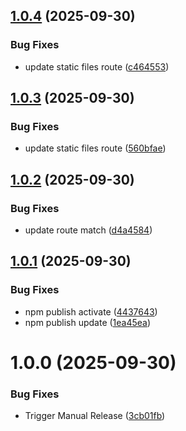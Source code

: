 ## [1.0.4](https://github.com/easingthemes/mocker/compare/v1.0.3...v1.0.4) (2025-09-30)


### Bug Fixes

* update static files route ([c464553](https://github.com/easingthemes/mocker/commit/c46455384cc8926a94b6f62fec22b65f980b8209))

## [1.0.3](https://github.com/easingthemes/mocker/compare/v1.0.2...v1.0.3) (2025-09-30)


### Bug Fixes

* update static files route ([560bfae](https://github.com/easingthemes/mocker/commit/560bfae2269f9c930a7a2610651d261c1f1e9992))

## [1.0.2](https://github.com/easingthemes/mocker/compare/v1.0.1...v1.0.2) (2025-09-30)


### Bug Fixes

* update route match ([d4a4584](https://github.com/easingthemes/mocker/commit/d4a45848229a96e6850b4fec8c3f42a721591450))

## [1.0.1](https://github.com/easingthemes/mocker/compare/v1.0.0...v1.0.1) (2025-09-30)


### Bug Fixes

* npm publish activate ([4437643](https://github.com/easingthemes/mocker/commit/44376437f635a6cbbc566ea8df212c0aea1d6b20))
* npm publish update ([1ea45ea](https://github.com/easingthemes/mocker/commit/1ea45ea8d03f2ceb4a9e58c884e3bbcff9a017df))

# 1.0.0 (2025-09-30)


### Bug Fixes

* Trigger Manual Release ([3cb01fb](https://github.com/easingthemes/mocker/commit/3cb01fba31b680d9f05e4de0674628ce42f71590))
